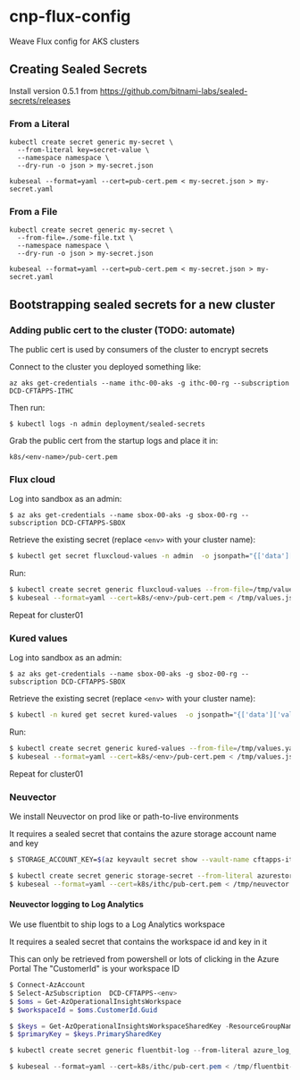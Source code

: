 # cnp-flux-config
Weave Flux config for AKS clusters

## Creating Sealed Secrets

Install version 0.5.1 from https://github.com/bitnami-labs/sealed-secrets/releases

### From a Literal
```
kubectl create secret generic my-secret \
  --from-literal key=secret-value \
  --namespace namespace \
  --dry-run -o json > my-secret.json

kubeseal --format=yaml --cert=pub-cert.pem < my-secret.json > my-secret.yaml
```
### From a File
```
kubectl create secret generic my-secret \
  --from-file=./some-file.txt \
  --namespace namespace \
  --dry-run -o json > my-secret.json

kubeseal --format=yaml --cert=pub-cert.pem < my-secret.json > my-secret.yaml
```

## Bootstrapping sealed secrets for a new cluster

### Adding public cert to the cluster (TODO: automate)
The public cert is used by consumers of the cluster to encrypt secrets

Connect to the cluster you deployed something like:
```
az aks get-credentials --name ithc-00-aks -g ithc-00-rg --subscription DCD-CFTAPPS-ITHC
```

Then run:
```
$ kubectl logs -n admin deployment/sealed-secrets
```

Grab the public cert from the startup logs and place it in:
```
k8s/<env-name>/pub-cert.pem
```

### Flux cloud

Log into sandbox as an admin:
```
$ az aks get-credentials --name sbox-00-aks -g sbox-00-rg --subscription DCD-CFTAPPS-SBOX
```

Retrieve the existing secret (replace `<env>` with your cluster name):
```bash
$ kubectl get secret fluxcloud-values -n admin  -o jsonpath="{['data']['values\.yaml']}" | base64 -D | sed -e 's/sbox-00-aks/<env>-01-aks/' > /tmp/values.yaml
```

Run:
```bash
$ kubectl create secret generic fluxcloud-values --from-file=/tmp/values.yaml --namespace admin --dry-run -o json > /tmp/values.json
$ kubeseal --format=yaml --cert=k8s/<env>/pub-cert.pem < /tmp/values.json > k8s/<env>/cluster-#/fluxcloud/fluxcloud-values.yaml
```

Repeat for cluster01

### Kured values
Log into sandbox as an admin:
```
$ az aks get-credentials --name sbox-00-aks -g sboz-00-rg --subscription DCD-CFTAPPS-SBOX
```

Retrieve the existing secret (replace `<env>` with your cluster name):
```bash
$ kubectl -n kured get secret kured-values  -o jsonpath="{['data']['values\.yaml']}" | base64 -D | sed -e 's/sbox-00-aks/<env>-00-aks/' > /tmp/values.yaml
```

Run:
```bash
$ kubectl create secret generic kured-values --from-file=/tmp/values.yaml --namespace kured --dry-run -o json > /tmp/values.json
$ kubeseal --format=yaml --cert=k8s/<env>/pub-cert.pem < /tmp/values.json > k8s/<env>/cluster-#/kured/kured-values.yaml
```

Repeat for cluster01

### Neuvector
We install Neuvector on prod like or path-to-live environments

It requires a sealed secret that contains the azure storage account name and key

```bash
$ STORAGE_ACCOUNT_KEY=$(az keyvault secret show --vault-name cftapps-ithc --name storage-account-key --query value -o tsv)

$ kubectl create secret generic storage-secret --from-literal azurestorageaccountkey=${STORAGE_ACCOUNT_KEY} --from-literal azurestorageaccountname=cftappsithc --namespace neuvector --dry-run -o json > /tmp/neuvector.json
$ kubeseal --format=yaml --cert=k8s/ithc/pub-cert.pem < /tmp/neuvector.json > k8s/ithc/common/neuvector/storage-secret.yaml
```

#### Neuvector logging to Log Analytics

We use fluentbit to ship logs to a Log Analytics workspace

It requires a sealed secret that contains the workspace id and key in it

This can only be retrieved from powershell or lots of clicking in the Azure Portal
The "CustomerId" is your workspace ID
```powershell
$ Connect-AzAccount
$ Select-AzSubscription  DCD-CFTAPPS-<env>
$ $oms = Get-AzOperationalInsightsWorkspace
$ $workspaceId = $oms.CustomerId.Guid

$ $keys = Get-AzOperationalInsightsWorkspaceSharedKey -ResourceGroupName oms-automation-rg -Name hmcts-ithc-law
$ $primaryKey = $keys.PrimarySharedKey

$ kubectl create secret generic fluentbit-log --from-literal azure_log_workspace_id=$workspaceId --from-literal azure_log_workspace_shared_key=$primaryKey --namespace neuvector --dry-run -o json > /tmp/fluentbit-log.json

$ kubeseal --format=yaml --cert=k8s/ithc/pub-cert.pem < /tmp/fluentbit-log.json > k8s/ithc/common/neuvector/fluentbit-log.yaml
```
